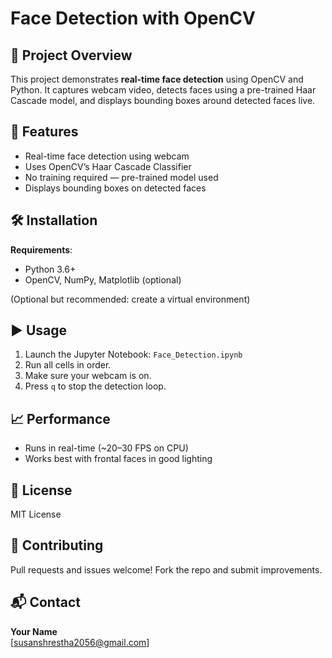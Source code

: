 # Face Detection with OpenCV

## 🎯 Project Overview

This project demonstrates **real-time face detection** using OpenCV and Python. It captures webcam video, detects faces using a pre-trained Haar Cascade model, and displays bounding boxes around detected faces live.

## 🚀 Features

- Real-time face detection using webcam  
- Uses OpenCV’s Haar Cascade Classifier  
- No training required — pre-trained model used  
- Displays bounding boxes on detected faces  

## 🛠️ Installation

**Requirements**:
- Python 3.6+
- OpenCV, NumPy, Matplotlib (optional)

(Optional but recommended: create a virtual environment)

## ▶️ Usage

1. Launch the Jupyter Notebook: `Face_Detection.ipynb`
2. Run all cells in order.
3. Make sure your webcam is on.
4. Press `q` to stop the detection loop.

## 📈 Performance

- Runs in real-time (~20–30 FPS on CPU)
- Works best with frontal faces in good lighting

## 📄 License

MIT License

## 🤝 Contributing

Pull requests and issues welcome! Fork the repo and submit improvements.

## 📬 Contact

**Your Name**  
[susanshrestha2056@gmail.com]
